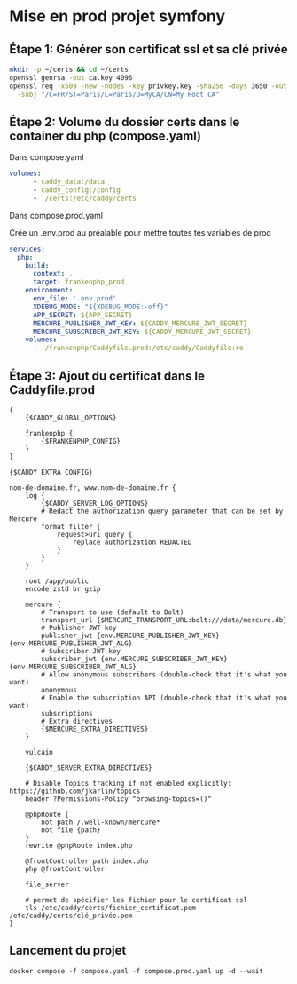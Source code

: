 # Mise en prod projet symfony

## Étape 1: Générer son certificat ssl et sa clé privée

```sh
mkdir -p ~/certs && cd ~/certs
openssl genrsa -out ca.key 4096
openssl req -x509 -new -nodes -key privkey.key -sha256 -days 3650 -out certificat.crt \
  -subj "/C=FR/ST=Paris/L=Paris/O=MyCA/CN=My Root CA"

```

## Étape 2: Volume du dossier certs dans le container du php (compose.yaml)

Dans compose.yaml

```yaml
volumes:
      - caddy_data:/data
      - caddy_config:/config
      - ./certs:/etc/caddy/certs
```

Dans compose.prod.yaml

Crée un .env.prod au préalable pour mettre toutes tes variables de prod

```yaml
services:
  php:
    build:
      context: .
      target: frankenphp_prod
    environment:
      env_file: '.env.prod'
      XDEBUG_MODE: "${XDEBUG_MODE:-off}"
      APP_SECRET: ${APP_SECRET}
      MERCURE_PUBLISHER_JWT_KEY: ${CADDY_MERCURE_JWT_SECRET}
      MERCURE_SUBSCRIBER_JWT_KEY: ${CADDY_MERCURE_JWT_SECRET}
    volumes:
      - ./frankenphp/Caddyfile.prod:/etc/caddy/Caddyfile:ro
```

## Étape 3: Ajout du certificat dans le Caddyfile.prod

```Caddyfile
{
	{$CADDY_GLOBAL_OPTIONS}

	frankenphp {
		{$FRANKENPHP_CONFIG}
	}
}

{$CADDY_EXTRA_CONFIG}

nom-de-domaine.fr, www.nom-de-domaine.fr {
	log {
		{$CADDY_SERVER_LOG_OPTIONS}
		# Redact the authorization query parameter that can be set by Mercure
		format filter {
			request>uri query {
				replace authorization REDACTED
			}
		}
	}

	root /app/public
	encode zstd br gzip

	mercure {
		# Transport to use (default to Bolt)
		transport_url {$MERCURE_TRANSPORT_URL:bolt:///data/mercure.db}
		# Publisher JWT key
		publisher_jwt {env.MERCURE_PUBLISHER_JWT_KEY} {env.MERCURE_PUBLISHER_JWT_ALG}
		# Subscriber JWT key
		subscriber_jwt {env.MERCURE_SUBSCRIBER_JWT_KEY} {env.MERCURE_SUBSCRIBER_JWT_ALG}
		# Allow anonymous subscribers (double-check that it's what you want)
		anonymous
		# Enable the subscription API (double-check that it's what you want)
		subscriptions
		# Extra directives
		{$MERCURE_EXTRA_DIRECTIVES}
	}

	vulcain

	{$CADDY_SERVER_EXTRA_DIRECTIVES}

	# Disable Topics tracking if not enabled explicitly: https://github.com/jkarlin/topics
	header ?Permissions-Policy "browsing-topics=()"

	@phpRoute {
		not path /.well-known/mercure*
		not file {path}
	}
	rewrite @phpRoute index.php

	@frontController path index.php
	php @frontController

	file_server

	# permet de spécifier les fichier pour le certificat ssl
	tls /etc/caddy/certs/fichier_certificat.pem /etc/caddy/certs/clé_privée.pem
}

```

## Lancement du projet

```docker compose -f compose.yaml -f compose.prod.yaml up -d --wait```